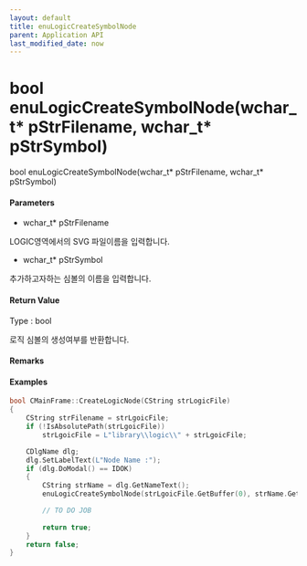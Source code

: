 ```yaml
---
layout: default
title: enuLogicCreateSymbolNode
parent: Application API
last_modified_date: now
---
```

# bool enuLogicCreateSymbolNode\(wchar\_t\* pStrFilename, wchar\_t\* pStrSymbol\)

bool enuLogicCreateSymbolNode\(wchar\_t\* pStrFilename, wchar\_t\* pStrSymbol\)

#### Parameters

* wchar\_t\* pStrFilename

LOGIC영역에서의 SVG 파일이름을 입력합니다.

* wchar\_t\* pStrSymbol

추가하고자하는 심볼의 이름을 입력합니다.

#### Return Value

Type : bool

로직 심볼의 생성여부를 반환합니다.

#### Remarks

#### Examples

```cpp
bool CMainFrame::CreateLogicNode(CString strLogicFile)
{
	CString strFilename = strLgoicFile;
	if (!IsAbsolutePath(strLgoicFile))
		strLgoicFile = L"library\\logic\\" + strLgoicFile;

	CDlgName dlg;
	dlg.SetLabelText(L"Node Name :");
	if (dlg.DoModal() == IDOK)
	{
		CString strName = dlg.GetNameText();
		enuLogicCreateSymbolNode(strLgoicFile.GetBuffer(0), strName.GetBuffer(0));

		// TO DO JOB
		
		return true;
	}
	return false;
}
```



